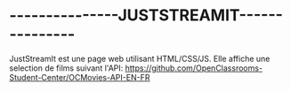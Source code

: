 # ---------------JUSTSTREAMIT---------------

JustStreamIt est une page web utilisant HTML/CSS/JS.
Elle affiche une selection de films suivant l'API:
https://github.com/OpenClassrooms-Student-Center/OCMovies-API-EN-FR